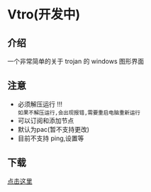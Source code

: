 # Vtro(开发中)

## 介绍

一个非常简单的关于 trojan 的 windows 图形界面

## 注意

- 必须解压运行 !!!  
  `如果不解压运行,会出现报错,需要重启电脑重新运行`
- 可以订阅和添加节点
- 默认为pac(暂不支持更改)
- 目前不支持 ping,设置等

## 下载

[点击这里](https://github.com/saywhere/Vtro/releases/)
